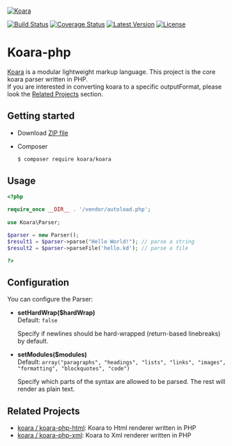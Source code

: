 [![Koara](http://www.koara.io/logo.png)](http://www.koara.io)

[![Build Status](https://img.shields.io/travis/koara/koara-php.svg)](https://travis-ci.org/koara/koara-php)
[![Coverage Status](https://img.shields.io/coveralls/koara/koara-php.svg)](https://coveralls.io/github/koara/koara-php?branch=master)
[![Latest Version](https://img.shields.io/packagist/v/koara/koara.svg)](https://packagist.org/packages/koara/koara)
[![License](https://img.shields.io/badge/License-Apache%202.0-blue.svg)](https://github.com/koara/koara-php/blob/master/LICENSE)

# Koara-php
[Koara](http://www.koara.io) is a modular lightweight markup language. This project is the core koara parser written in PHP.  
If you are interested in converting koara to a specific outputFormat, please look the [Related Projects](#related-projects) section.

## Getting started
- Download [ZIP file](https://github.com/koara/koara-php/archive/0.13.0.zip)
- Composer

  ``` bash
  $ composer require koara/koara
  ```

## Usage
```php
<?php 

require_once __DIR__ . '/vendor/autoload.php';
	
use Koara\Parser;

$parser = new Parser();
$result1 = $parser->parse("Hello World!"); // parse a string
$result2 = $parser->parseFile('hello.kd'); // parse a file

?>
```

## Configuration
You can configure the Parser:
-  **setHardWrap($hardWrap)**  
   Default: `false`
   
   Specify if newlines should be hard-wrapped (return-based linebreaks) by default.
   
-  **setModules($modules)**  
   Default:	`array("paragraphs", "headings", "lists", "links", "images", "formatting", "blockquotes", "code")`
   
   Specify which parts of the syntax are allowed to be parsed. The rest will render as plain text.

## Related Projects

- [koara / koara-php-html](http://www.github.com/koara/koara-php-html): Koara to Html renderer written in PHP
- [koara / koara-php-xml](http://www.github.com/koara/koara-php-xml): Koara to Xml renderer written in PHP